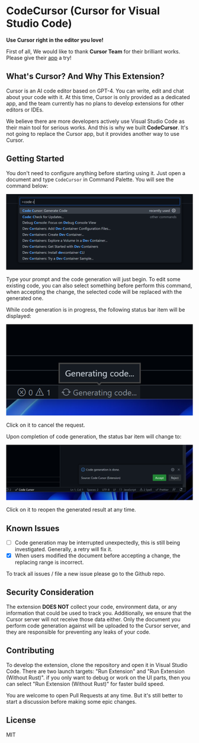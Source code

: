 # CodeCursor (Cursor for Visual Studio Code)

**Use Cursor right in the editor you love!**

First of all, We would like to thank **Cursor Team** for their brilliant works. Please give their [app](https://www.cursor.so) a try!

## What's Cursor? And Why This Extension?

Cursor is an AI code editor based on GPT-4. You can write, edit and chat about your code with it. At this time, Cursor is only provided as a dedicated app, and the team currently has no plans to develop extensions for other editors or IDEs.

We believe there are more developers actively use Visual Studio Code as their main tool for serious works. And this is why we built **CodeCursor**. It's not going to replace the Cursor app, but it provides another way to use Cursor.

## Getting Started

You don't need to configure anything before starting using it. Just open a document and type `CodeCursor` in Command Palette. You will see the command below:

![Command Palette](./artworks/command-palette.png)

Type your prompt and the code generation will just begin. To edit some existing code, you can also select something before perform this command, when accepting the change, the selected code will be replaced with the generated one.

While code generation is in progress, the following status bar item will be displayed:

![Generating](./artworks/generating.png)

Click on it to cancel the request.

Upon completion of code generation, the status bar item will change to:

![Completed](./artworks/completed.png)

Click on it to reopen the generated result at any time.

## Known Issues

-   [ ] Code generation may be interrupted unexpectedly, this is still being investigated. Generally, a retry will fix it.
-   [x] When users modified the document before accepting a change, the replacing range is incorrect.

To track all issues / file a new issue please go to the Github repo.

## Security Consideration

The extension **DOES NOT** collect your code, environment data, or any information that could be used to track you. Additionally, we ensure that the Cursor server will not receive those data either. Only the document you perform code generation against will be uploaded to the Cursor server, and they are responsible for preventing any leaks of your code.

## Contributing

To develop the extension, clone the repository and open it in Visual Studio Code. There are two launch targets: "Run Extension" and "Run Extension (Without Rust)". if you only want to debug or work on the UI parts, then you can select "Run Extension (Without Rust)" for faster build speed.

You are welcome to open Pull Requests at any time. But it's still better to start a discussion before making some epic changes.

## License

MIT
